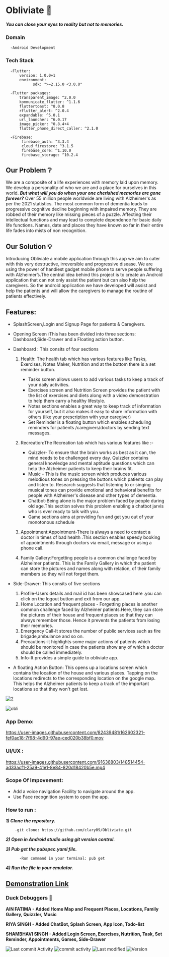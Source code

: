 



# Obliviate :gem:
**_You can close your eyes to reality but not to memories._**

### Domain 
      
      -Android Development
### Tech Stack 

      -Flutter:
          version: 1.0.0+1
          environment:
                sdk: ">=2.15.0 <3.0.0"
                
      -Flutter packages:
          transparent_image: ^2.0.0
          kommunicate_flutter: ^1.1.6
          fluttertoast: ^8.0.8
          rflutter_alert: ^2.0.4
          expandable: ^5.0.1
          url_launcher: ^6.0.17
          image_picker: ^0.8.4+4
          flutter_phone_direct_caller: ^2.1.0
          
      -Firebase:
           firebase_auth: ^3.3.4
           cloud_firestore: ^3.1.5
           firebase_core: ^1.10.0
           firebase_storage: ^10.2.4

## Our Problem  ❔
We are a composite of a life experiences with memory laid upon memory. We develop a personality of who we are and a place for ourselves in this world.
**_But what will you do when your one cherished memories are gone forever?_** 
Over 55 million people worldwide are living with Alzheimer's as per the 2021 statistics.
 The most common form of dementia leads to progressive cognitive decline beginning with impaired memory. They are robbed of their memory like missing pieces of a puzzle. Affecting their intellectual functions and may lead to complete dependence for basic daily life functions. Names, date and places they have known so far in their entire life fades into mists of non recognition.

## Our Solution :bulb:
Introducing Obliviate a mobile application through this app we aim to cater with this very destructive, irreversible and progressive disease. We are using the power of handiest gadget mobile phone  to serve people suffering with Alzheimer’s.The central idea behind this project is to create an Android application that can not only assist the patient but can also help the caregivers. So the android application we have developed will assist and help the patients and will allow the caregivers to manage the routine of patients effectively. 

## Features:
  
   * SplashScreen,Login and Signup Page for patients & Caregivers.
   
   * Opening Screen :This has been divided into three sections: Dashboard,Side-Drawer and a Floating action button.
   
   * Dashboard : This consits of four sections
   
       1) Health: The health tab which has various features like Tasks, Exercises, Notes Maker,     Nutrition and at the bottom there is a set reminder button. 
           * Tasks screen allows users to add various tasks to keep a track of your daily activities.
           * Exercises screen and  Nutrition Screen provides the patient with the list of exercises and diets along with a video demonstration to help them carry a healthy lifestyle.
           * Notes sections enables a great way to keep track of information for yourself, but it also makes it easy to share information with others (like your prescription with your caregiver)
           * Set Reminder  is a floating button which enables scheduling reminders for patients /caregivers/doctors by sending text messages.


              
              
       2) Recreation:The Recreation tab which has various features like :-
          * Quizzler- To ensure that the brain works as best as it can, the mind needs to be challenged every day. Quizzler contains general knowledge and mental aptitude questions which can help the Alzheimer patients to keep their brains fit.
          * Music - This is the music screen which produces various melodious tones on pressing the buttons which patients can play and listen to. Research suggests that listening to or singing musical tones can provide emotional and behavioral benefits for people with Alzheimer's disease and other types of dementia. 
          * Chatbot-Being alone is the major problem faced by people during old age.This section solves this problem enabling a chatbot jarvis who is ever ready to talk with you. 
          * Game sections aims at providing fun and  get you out of your monotonous schedule 

       
       4) Appointment:Appointment-There is always a need to contact a doctor in times of bad health .This section enables speedy booking of appointments through doctors via email, message or using a phone call.

       5) Family Gallery:Forgetting people is a common challenge faced by Alzheimer patients. 
This is the Family Gallery in which the patient can store the pictures and names along with relation, of their family members so they will not forget them.
* Side-Drawer: This consits of five sections
     
     1) Profile-Users details and mail id has been showcased here .you can click on the logout button and exit from our app.
     2) Home Location and frequent places - Forgetting places is another common challenge faced by Alzheimer patients.Here, they can store the pictures of their house and frequent places so that they can always remember those. Hence it prevents the patients from losing their memories.
     3) Emergency Call-It stores the number of public services such as fire brigade,ambulance and so on.
     4) Precautions-it highlights some major actions of patients which should be monitored in case the patients show any of which a doctor should be called immediately.
     5) Info-It provides a simple guide  to obliviate app.

* A floating Action Button: This opens up a locations screen which contains the location of the house and various places. Tapping on the locations redirects to the corresponding location on the google map. This helps the Alzheimer patients to keep a track of the important locations so that they won't get lost. 

   

              
             
              
 



![2](https://user-images.githubusercontent.com/91636803/148434281-dff88bab-3cf9-4ca8-b7f8-3752c8f25ecb.png)






![obli](https://user-images.githubusercontent.com/91636803/148442581-3ad3b958-7f30-4c99-b391-3b0004f2e15c.png)


### App Demo:


https://user-images.githubusercontent.com/82439481/162602321-fef0ac18-7f98-4d90-97ae-ced020b38bf0.mov



### UI/UX :

https://user-images.githubusercontent.com/91636803/148514454-ad33acf1-25a9-41e1-8e84-820d18420b5e.mp4



### Scope Of Impovement:
   * Add a voice navigation Facility to navigate around the app.
   * Use Face recognition system to open the app.
   



### How to run :
**_1) Clone the repository._**

        -git clone: https://github.com/clary09/Obliviate.git

**_2) Open in Android studio using git version control._**

**_3) Pub get the pubspec.yaml file._**
          
          -Run command in your terminal: pub get
**_4) Run the file in your emulator._**






## [ Demonstration Link ](https://youtu.be/zKJ_SAC2948)



### Duck Debuggers 🐤
**AIN FATIMA          -  Added Home Map and Frequent Places, Locations, Family Gallery, Quizzler, Music**

**RIYA SINGH          -  Added ChatBot, Splash Screen, App Icon, Todo-list**

**SHAMBHAVI SINGH     -  Added Login Screen, Exercises, Nutrition, Task, Set Reminder, Appointments, Games, Side-Drawer**



![Last commit Activity](https://img.shields.io/github/last-commit/clary09/Obliviate) ![commit activity](https://img.shields.io/github/commit-activity/m/clary09/Obliviate) ![Last modified](https://img.shields.io/aur/last-modified/flutter) ![Version](https://img.shields.io/aur/version/flutter)
